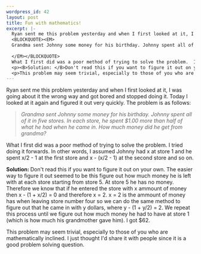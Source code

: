 ```yaml
--- 
wordpress_id: 42
layout: post
title: Fun with mathematics!
excerpt: |-
  Ryan sent me this problem yesterday and when I first looked at it, I was going about it the wrong way and got bored and stopped doing it.  Today I looked at it again and figured it out very quickly.  The problem is as follows:
  <BLOCKQUOTE><EM>
  Grandma sent Johnny some money for his birthday. Johnny spent all of it in five stores. In each store, he spent $1.00 more than half of what he had when he came in. How much money did he get from grandma? 
  
  </EM></BLOCKQUOTE>
  What I first did was a poor method of trying to solve the problem.  I tried doing it forwards.  In other words, I assumed Johnny had x at store 1 and he spent x/2 - 1 at the first store and x - (x/2 - 1) at the second store and so on.  
  <p><B>Solution: </B>Don't read this if you want to figure it out on your own.  The easier way to figure it out seemed to be this figure out how much money he is left with at each store starting from store 5.  At store 5 he has no money.  Therefore we know that if he entered the store with x ammount of money then x - (1 + x/2) = 0 and therefore x = 2.  x = 2 is the ammount of money has when leaving store number four so we can do the same method to figure out that he came in with y dollars, where y - (1 + y/2) = 2.  We repeat this process until we figure out how much money he had to have at store 1 (which is how much his grandmother gave him).  I got $62.
  <p>This problem may seem trivial, especially to those of you who are mathematically inclined.  I just thought I'd share it with people since it is a good problem solving question.
---
```

Ryan sent me this problem yesterday and when I first looked at it, I was going about it the wrong way and got bored and stopped doing it.  Today I looked at it again and figured it out very quickly.  The problem is as follows:
<BLOCKQUOTE><EM>
Grandma sent Johnny some money for his birthday. Johnny spent all of it in five stores. In each store, he spent $1.00 more than half of what he had when he came in. How much money did he get from grandma? 

</EM></BLOCKQUOTE>
What I first did was a poor method of trying to solve the problem.  I tried doing it forwards.  In other words, I assumed Johnny had x at store 1 and he spent x/2 - 1 at the first store and x - (x/2 - 1) at the second store and so on.  
<p><B>Solution: </B>Don't read this if you want to figure it out on your own.  The easier way to figure it out seemed to be this figure out how much money he is left with at each store starting from store 5.  At store 5 he has no money.  Therefore we know that if he entered the store with x ammount of money then x - (1 + x/2) = 0 and therefore x = 2.  x = 2 is the ammount of money has when leaving store number four so we can do the same method to figure out that he came in with y dollars, where y - (1 + y/2) = 2.  We repeat this process until we figure out how much money he had to have at store 1 (which is how much his grandmother gave him).  I got $62.
<p>This problem may seem trivial, especially to those of you who are mathematically inclined.  I just thought I'd share it with people since it is a good problem solving question.
